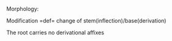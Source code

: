 Morphology:

Modification =def= change of stem(inflection)/base(derivation)



The root carries no derivational affixes